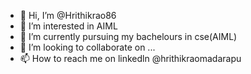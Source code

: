 - 👋 Hi, I’m @Hrithikrao86
- 👀 I’m interested in AIML
- 🌱 I’m currently pursuing my bachelours in cse(AIML)
- 💞️ I’m looking to collaborate on ...
- 📫 How to reach me on linkedln @hrithikraomadarapu

<!---
Hrithikrao86/Hrithikrao86 is a ✨ special ✨ repository because its `README.md` (this file) appears on your GitHub profile.
You can click the Preview link to take a look at your changes.
--->
